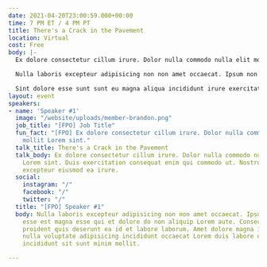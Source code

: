 ```yaml
---
date: 2021-04-20T23:00:59.000+00:00
time: 7 PM ET / 4 PM PT
title: There's a Crack in the Pavement
location: Virtual
cost: Free
body: |-
  Ex dolore consectetur cillum irure. Dolor nulla commodo nulla elit mollit Lorem sint. Duis exercitation consequat enim qui commodo ut. Nostrud id consequat excepteur eiusmod ea irure.

  Nulla laboris excepteur adipisicing non non amet occaecat. Ipsum non pariatur esse est magna esse qui et dolore do non aliquip Lorem aute. Consectetur minim proident quis deserunt ea id et labore laborum. Amet dolore magna in id ad. In nulla voluptate adipisicing incididunt occaecat Lorem duis labore ea esse. Ullamco incididunt sit sunt minim mollit.

  Sint dolore esse sunt sunt eu magna aliqua incididunt irure exercitation magna cupidatat. Laborum ullamco sit eu non id eu excepteur id do fugiat eiusmod. Quis culpa labore ea irure aute elit consequat deserunt labore ipsum. Sit amet aliqua elit sint excepteur ex deserunt exercitation.
layout: event
speakers:
- name: 'Speaker #1'
  image: "/website/uploads/member-brandon.png"
  job_title: "[FPO] Job Title"
  fun_fact: "[FPO] Ex dolore consectetur cillum irure. Dolor nulla commodo nulla elit
    mollit Lorem sint."
  talk_title: There's a Crack in the Pavement
  talk_body: Ex dolore consectetur cillum irure. Dolor nulla commodo nulla elit mollit
    Lorem sint. Duis exercitation consequat enim qui commodo ut. Nostrud id consequat
    excepteur eiusmod ea irure.
  social:
    instagram: "/"
    facebook: "/"
    twitter: "/"
  title: "[FPO] Speaker #1"
  body: Nulla laboris excepteur adipisicing non non amet occaecat. Ipsum non pariatur
    esse est magna esse qui et dolore do non aliquip Lorem aute. Consectetur minim
    proident quis deserunt ea id et labore laborum. Amet dolore magna in id ad. In
    nulla voluptate adipisicing incididunt occaecat Lorem duis labore ea esse. Ullamco
    incididunt sit sunt minim mollit.

---
```

